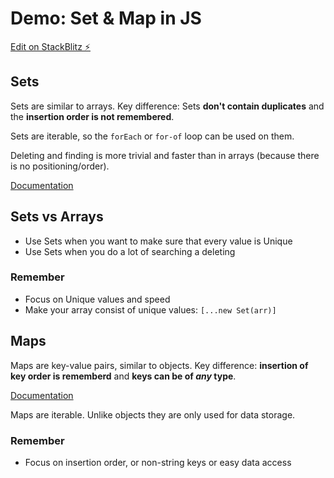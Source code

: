 # Demo: Set & Map in JS

[Edit on StackBlitz ⚡️](https://stackblitz.com/edit/typescript-urmfwc)

## Sets
Sets are similar to arrays. Key difference: Sets **don't contain duplicates** and the **insertion order is not remembered**.

Sets are iterable, so the `forEach` or `for-of` loop can be used on them.

Deleting and finding is more trivial and faster than in arrays (because there is no positioning/order).

[Documentation](https://developer.mozilla.org/en-US/docs/Web/JavaScript/Reference/Global_Objects/Set)

## Sets vs Arrays
- Use Sets when you want to make sure that every value is Unique
- Use Sets when you do a lot of searching a deleting

### Remember
- Focus on Unique values and speed
- Make your array consist of unique values: `[...new Set(arr)]`

## Maps
Maps are key-value pairs, similar to objects. Key difference: **insertion of key order is rememberd** and **keys can be of *any* type**. 

[Documentation](https://developer.mozilla.org/en-US/docs/Web/JavaScript/Reference/Global_Objects/Map)

Maps are iterable. Unlike objects they are only used for data storage.

### Remember
- Focus on insertion order, or non-string keys or easy data access